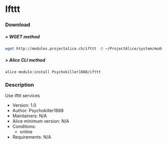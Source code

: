 # Ifttt

### Download

##### > WGET method
```bash
wget http://modules.projectalice.ch/ifttt -O ~/ProjectAlice/system/moduleInstallTickets/Ifttt.install
```

##### > Alice CLI method
```bash
alice module:install Psychokiller1888/ifttt
```

### Description
Use ifttt services

- Version: 1.0
- Author: Psychokiller1888
- Maintainers: N/A
- Alice minimum version: N/A
- Conditions:
  - online
- Requirements: N/A
